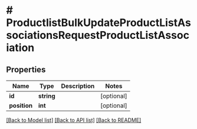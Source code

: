 # # ProductlistBulkUpdateProductListAssociationsRequestProductListAssociation


## Properties


Name | Type | Description | Notes
------------ | ------------- | ------------- | -------------
**id**| **string** |   | [optional]
**position**| **int** |   | [optional]


[[Back to Model list]](../../README.md#models) [[Back to API list]](../../README.md#endpoints) [[Back to README]](../../README.md)